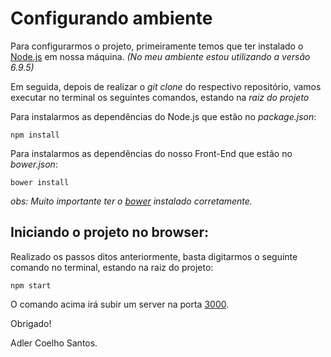 # Configurando ambiente

Para configurarmos o projeto, primeiramente temos que ter instalado o [Node.js](https://nodejs.org/en/) em nossa máquina. _(No meu ambiente estou utilizando a versão 6.9.5)_

Em seguida, depois de realizar o _git clone_ do respectivo repositório, vamos executar no terminal os seguintes comandos, estando na *raiz do projeto*

Para instalarmos as dependências do Node.js que estão no _package.json_:
```
npm install
```

Para instalarmos as dependências do nosso Front-End que estão no _bower.json_:
```
bower install
```
*obs: Muito importante ter o [bower](https://bower.io/) instalado corretamente.*

## Iniciando o projeto no browser:

Realizado os passos ditos anteriormente, basta digitarmos o seguinte comando no terminal, estando na raiz do projeto:
```
npm start
```

O comando acima irá subir um server na porta [3000](http://localhost:3000).

Obrigado!

Adler Coelho Santos.